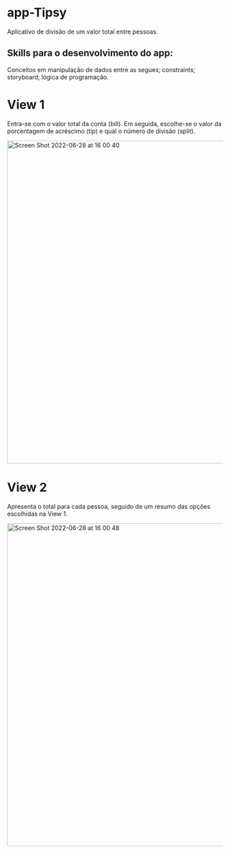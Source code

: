 # app-Tipsy

Aplicativo de divisão de um valor total entre pessoas.

## Skills para o desenvolvimento do app:
Conceitos em manipulação de dados entre as segues; constraints; storyboard; lógica de programação.


# View 1
Entra-se com o valor total da conta (bill). Em seguida, escolhe-se o valor da porcentagem de acréscimo (tip) e qual o número de divisão (split).

<img width="753" alt="Screen Shot 2022-06-28 at 16 00 40" src="https://user-images.githubusercontent.com/102806228/176319750-04937953-dcb2-4921-96d3-4dea1538bee9.png">

# View 2
Apresenta o total para cada pessoa, seguido de um resumo das opções escolhidas na View 1.

<img width="753" alt="Screen Shot 2022-06-28 at 16 00 48" src="https://user-images.githubusercontent.com/102806228/176320366-2cdde396-f2de-4b9d-b65b-fff90e05b600.png">
